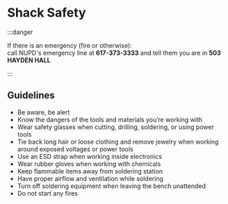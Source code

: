 # Shack Safety

:::danger

If there is an emergency (fire or otherwise):  
call NUPD's emergency line at **617-373-3333** and tell them you are in **503 HAYDEN HALL**

:::

## Guidelines

- Be aware, be alert
- Know the dangers of the tools and materials you’re working with
- Wear safety glasses when cutting, drilling, soldering, or using power tools
- Tie back long hair or loose clothing and remove jewelry when working around exposed voltages or power tools
- Use an ESD strap when working inside electronics
- Wear rubber gloves when working with chemicals
- Keep flammable items away from soldering station
- Have proper airflow and ventilation while soldering
- Turn off soldering equipment when leaving the bench unattended
- Do not start any fires